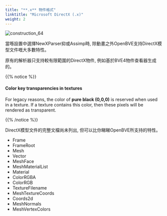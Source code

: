 ```yaml
---
title: "**.x** 物件格式"
linktitle: "Microsoft DirectX (.x)"
weight: 2
---
```


![construction_64](/images/construction_64.png)

當喺設置中選擇NewXParser抑或Assimp時, 除動畫之外OpenBVE支持DirectX模型文件嘅大多數特性。

原有的解析器只支持較有限範圍的DirectX物件, 例如基於BVE4物件查看器生成的。

{{% notice %}}

#### Color key transparencies in textures

For legacy reasons, the color of **pure black (0,0,0)** is reserved when used in a texture.
If a texture contains this color, then these pixels will be rendered as transparent.

{{% /notice %}}

DirectX模型文件的完整文檔尚未列出, 但可以比你睇睇OpenBVE所支持的特性。

- Frame
- FrameRoot
- Mesh
- Vector
- MeshFace
- MeshMaterialList
- Material
- ColorRGBA
- ColorRGB
- TextureFilename
- MeshTextureCoords
- Coords2d
- MeshNormals
- MeshVertexColors